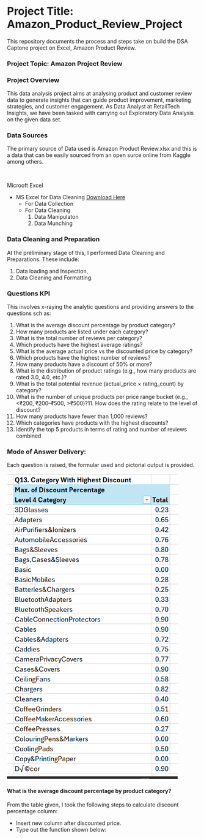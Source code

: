 # Project Title: Amazon_Product_Review_Project
This repository documents the process and steps take on build the DSA Captone project on Excel, Amazon Product Review.

### Project Topic: Amazon Project Review

### Project Overview
This data analysis project aims at analysing product and customer review data to generate insights that can 
guide product improvement, marketing strategies, and customer engagement. As Data Analyst at RetailTech Insights, we have been tasked with carrying out Exploratory Data Analysis on the given data set.

### Data Sources
The primary source of Data used is Amazon Product Review.xlsx and this is a data that can be easily sourced from an open surce online from Kaggle among others.

<img src="" />

Microoft Excel

- MS Excel for Data Cleaning [Download Here](https://www.microsoft.com)
  - For Data Collection
  - For Data Cleaning
     1. Data Manipulaton
     2. Data Munching

### Data Cleaning and Preparation
At the preliminary stage of this, I performed Data Cleaning and Preparations. These include: 
1.	Data loading and Inspection,
2.	Data Cleaning and Formatting.

### Questions KPI
This involves x-raying the analytic questions and providing answers to the questions sch as:
 
1. What is the average discount percentage by product category? 
2. How many products are listed under each category? 
3. What is the total number of reviews per category? 
4. Which products have the highest average ratings? 
5. What is the average actual price vs the discounted price by category? 
6. Which products have the highest number of reviews? 
7. How many products have a discount of 50% or more? 
8. What is the distribution of product ratings (e.g., how many products are rated 3.0, 
4.0, etc.)? 
9. What is the total potential revenue (actual_price × rating_count) by category? 
10. What is the number of unique products per price range bucket (e.g., <₹200, 
₹200–₹500, >₹500)?11. How does the rating relate to the level of discount? 
12. How many products have fewer than 1,000 reviews? 
13. Which categories have products with the highest discounts? 
14. Identify the top 5 products in terms of rating and number of reviews combined

### Mode of Answer Delivery: 
Each question is raised, the formular used and pictorial output is provided.

<img src="Discount %.png" />

#### What is the average discount percentage by product category?
From the table given, I took the following steps to calculate discount percentage column:
-	Insert new column after discounted price.
-	Type out the function shown below:
``` Excel



